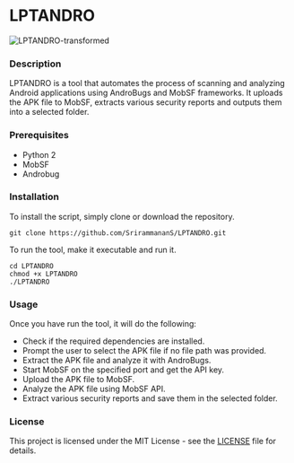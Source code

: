 # LPTANDRO

![LPTANDRO-transformed](https://user-images.githubusercontent.com/98577110/220845329-5494dc9b-608b-4d77-b740-8feaf579fe31.png)


### Description
LPTANDRO is a tool that automates the process of scanning and analyzing Android applications using AndroBugs and MobSF frameworks. It uploads the APK file to MobSF, extracts various security reports and outputs them into a selected folder.

### Prerequisites
- Python 2
- MobSF
- Androbug

### Installation
To install the script, simply clone or download the repository.

````
git clone https://github.com/SrirammananS/LPTANDRO.git
````

To run the tool, make it executable and run it.

````
cd LPTANDRO
chmod +x LPTANDRO 
./LPTANDRO
````

### Usage
Once you have run the tool, it will do the following:

- Check if the required dependencies are installed.
- Prompt the user to select the APK file if no file path was provided.
- Extract the APK file and analyze it with AndroBugs.
- Start MobSF on the specified port and get the API key.
- Upload the APK file to MobSF.
- Analyze the APK file using MobSF API.
- Extract various security reports and save them in the selected folder.
 
### License
This project is licensed under the MIT License - see the [LICENSE](https://github.com/SrirammananS/LPTANDRO/blob/main/licence) file for details.
